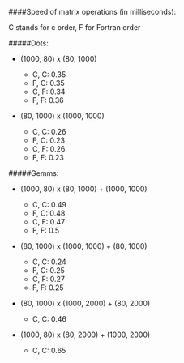 ####Speed of matrix operations (in milliseconds):

C stands for c order, F for Fortran order

#####Dots:

* (1000, 80) x (80, 1000)
    * C, C: 0.35
    * F, C: 0.35
    * C, F: 0.34
    * F, F: 0.36

* (80, 1000) x (1000, 1000)
    * C, C: 0.26
    * F, C: 0.23
    * C, F: 0.26
    * F, F: 0.23

#####Gemms:

* (1000, 80) x (80, 1000) + (1000, 1000)
    * C, C: 0.49
    * F, C: 0.48
    * C, F: 0.47
    * F, F: 0.5

* (80, 1000) x (1000, 1000) + (80, 1000)
    * C, C: 0.24
    * F, C: 0.25
    * C, F: 0.27
    * F, F: 0.25

* (80, 1000) x (1000, 2000) + (80, 2000)
    * C, C: 0.46

* (1000, 80) x (80, 2000) + (1000, 2000)
    * C, C: 0.65
    
